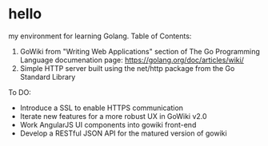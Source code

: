 # hello
my environment for learning Golang.  Table of Contents:

1. GoWiki from "Writing Web Applications" section of The Go Programming Language documenation page: https://golang.org/doc/articles/wiki/
2. Simple HTTP server built using the net/http package from the Go Standard Library


To DO: 

- Introduce a SSL to enable HTTPS communication
- Iterate new features for a more robust UX in GoWiki v2.0 
- Work AngularJS UI components into gowiki front-end
- Develop a RESTful JSON API for the matured version of gowiki

